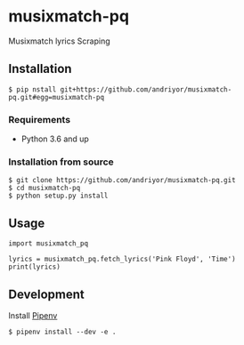# musixmatch-pq

Musixmatch lyrics Scraping

## Installation
```
$ pip nstall git+https://github.com/andriyor/musixmatch-pq.git#egg=musixmatch-pq
```

### Requirements
* Python 3.6 and up

### Installation from source
```
$ git clone https://github.com/andriyor/musixmatch-pq.git
$ cd musixmatch-pq
$ python setup.py install
```

## Usage

```
import musixmatch_pq

lyrics = musixmatch_pq.fetch_lyrics('Pink Floyd', 'Time')
print(lyrics)
```

## Development
Install [Pipenv](https://docs.pipenv.org/)   
```
$ pipenv install --dev -e .
```